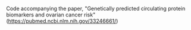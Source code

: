 Code accompanying the paper, "Genetically predicted circulating protein biomarkers and ovarian cancer risk" (https://pubmed.ncbi.nlm.nih.gov/33246661/)
